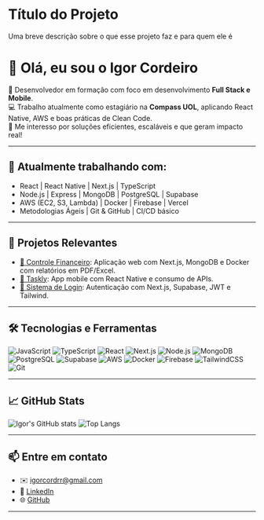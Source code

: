 
# Título do Projeto

Uma breve descrição sobre o que esse projeto faz e para quem ele é

# 👋 Olá, eu sou o Igor Cordeiro

🎯 Desenvolvedor em formação com foco em desenvolvimento **Full Stack e Mobile**.  
💻 Trabalho atualmente como estagiário na **Compass UOL**, aplicando React Native, AWS e boas práticas de Clean Code.  
🚀 Me interesso por soluções eficientes, escaláveis e que geram impacto real!

---

## 🚧 Atualmente trabalhando com:
- React | React Native | Next.js | TypeScript
- Node.js | Express | MongoDB | PostgreSQL | Supabase
- AWS (EC2, S3, Lambda) | Docker | Firebase | Vercel
- Metodologias Ágeis | Git & GitHub | CI/CD básico

---

## 📌 Projetos Relevantes

- [📱 Controle Financeiro](https://github.com/IgorOC/controle-financeiro): Aplicação web com Next.js, MongoDB e Docker com relatórios em PDF/Excel.
- [📝 Taskly](https://github.com/IgorOC/Taskly-RN-Mar25): App mobile com React Native e consumo de APIs.
- [🔐 Sistema de Login](https://github.com/IgorOC/sistema-cav): Autenticação com Next.js, Supabase, JWT e Tailwind.

---

## 🛠️ Tecnologias e Ferramentas

![JavaScript](https://img.shields.io/badge/-JavaScript-F7DF1E?style=flat-square&logo=javascript&logoColor=black)
![TypeScript](https://img.shields.io/badge/-TypeScript-3178C6?style=flat-square&logo=typescript&logoColor=white)
![React](https://img.shields.io/badge/-React-61DAFB?style=flat-square&logo=react&logoColor=black)
![Next.js](https://img.shields.io/badge/-Next.js-000?style=flat-square&logo=next.js)
![Node.js](https://img.shields.io/badge/-Node.js-339933?style=flat-square&logo=node.js&logoColor=white)
![MongoDB](https://img.shields.io/badge/-MongoDB-47A248?style=flat-square&logo=mongodb&logoColor=white)
![PostgreSQL](https://img.shields.io/badge/-PostgreSQL-4169E1?style=flat-square&logo=postgresql&logoColor=white)
![Supabase](https://img.shields.io/badge/-Supabase-3ECF8E?style=flat-square&logo=supabase&logoColor=black)
![AWS](https://img.shields.io/badge/-AWS-FF9900?style=flat-square&logo=amazonaws&logoColor=white)
![Docker](https://img.shields.io/badge/-Docker-2496ED?style=flat-square&logo=docker&logoColor=white)
![Firebase](https://img.shields.io/badge/-Firebase-FFCA28?style=flat-square&logo=firebase&logoColor=black)
![TailwindCSS](https://img.shields.io/badge/-TailwindCSS-38B2AC?style=flat-square&logo=tailwind-css&logoColor=white)
![Git](https://img.shields.io/badge/-Git-F05032?style=flat-square&logo=git&logoColor=white)

---

## 📈 GitHub Stats

![Igor's GitHub stats](https://github-readme-stats.vercel.app/api?username=IgorOC&show_icons=true&theme=radical)
![Top Langs](https://github-readme-stats.vercel.app/api/top-langs/?username=IgorOC&layout=compact&theme=radical)

---

## 📫 Entre em contato

- ✉️ [igorcordrr@gmail.com](mailto:igorcordrr@gmail.com)
- 💼 [LinkedIn](https://linkedin.com/in/igorcord)
- 🌐 [GitHub](https://github.com/IgorOC)

---


